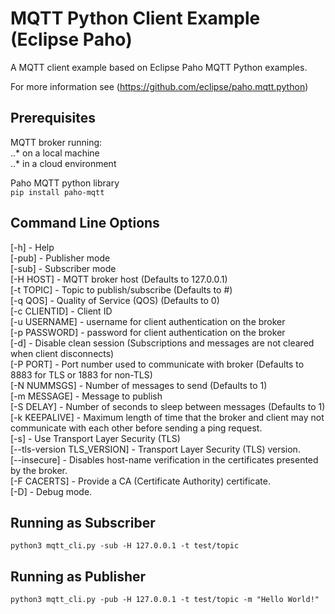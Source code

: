 # MQTT Python Client Example (Eclipse Paho) 

A MQTT client example based on Eclipse Paho MQTT Python examples.

For more information see (https://github.com/eclipse/paho.mqtt.python)

## Prerequisites

MQTT broker running:   
    ..* on a local machine   
    ..* in a cloud environment

Paho MQTT python library  
```pip install paho-mqtt```

## Command Line Options

[-h] - Help  
[-pub] - Publisher mode  
[-sub] - Subscriber mode  
[-H HOST] - MQTT broker host (Defaults to 127.0.0.1)  
[-t TOPIC] - Topic to publish/subscribe (Defaults to #)  
[-q QOS] - Quality of Service (QOS) (Defaults to 0)  
[-c CLIENTID] - Client ID  
[-u USERNAME] - username for client authentication on the broker  
[-p PASSWORD] - password for client authentication on the broker  
[-d] - Disable clean session (Subscriptions and messages are not cleared when client disconnects)  
[-P PORT] - Port number used to communicate with broker (Defaults to 8883 for TLS or 1883 for non-TLS)  
[-N NUMMSGS] - Number of messages to send (Defaults to 1)  
[-m MESSAGE] - Message to publish  
[-S DELAY] - Number of seconds to sleep between messages (Defaults to 1)  
[-k KEEPALIVE] - Maximum length of time that the broker and client may not communicate with each other before sending a ping request.  
[-s] - Use Transport Layer Security (TLS)  
[--tls-version TLS_VERSION] - Transport Layer Security (TLS) version.  
[--insecure] - Disables host-name verification in the certificates presented by the broker.  
[-F CACERTS] - Provide a CA (Certificate Authority) certificate.  
[-D] - Debug mode.  

## Running as Subscriber

```python3 mqtt_cli.py -sub -H 127.0.0.1 -t test/topic```

## Running as Publisher

```python3 mqtt_cli.py -pub -H 127.0.0.1 -t test/topic -m "Hello World!" ```

